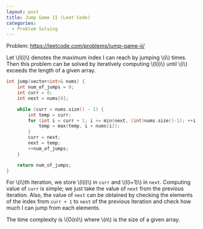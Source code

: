 ```yaml
---
layout: post
title: Jump Game II (Leet Code)
categories:
  - Problem Solving
---
```

Problem: <https://leetcode.com/problems/jump-game-ii/>

Let \\(l(i)\\) denotes the maximum index I can reach by jumping \\(i\\) times. Then this problem can be solved by iteratively computing \\(l(i)\\) until \\(i\\) exceeds the length of a given array.

```c++
int jump(vector<int>& nums) {
    int num_of_jumps = 0;
    int curr = 0;
    int next = nums[0];

    while (curr < nums.size() - 1) {
        int temp = curr;
        for (int i = curr + 1; i <= min(next, (int)nums.size()-1); ++i) {
            temp = max(temp, i + nums[i]);
        }
        curr = next;
        next = temp;
        ++num_of_jumps;
    }

    return num_of_jumps;
}
```
For \\(i\\)th iteration, we store \\(l(i)\\) in `curr` and \\(l(i+1)\\) in `next`. Computing value of `curr` is simple; we just take the value of `next` from the previous iteration. Also, the value of `next` can be obtained by checking the elements of the index from `curr + 1` to `next` of the previous iteration and check how much I can jump from each elements.

The time complexity is \\(O(n)\\) where \\(n\\) is the size of a given array.
